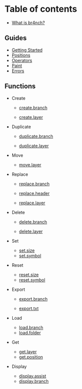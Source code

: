 # Table of contents

- [What is br4nch?](README.md)

## Guides

- [Getting Started](guides/getting_started.md)
- [Positions](guides/positions.md)
- [Operators](guides/operators.md)
- [Paint](guides/paint.md)
- [Errors](guides/errors.md)

## Functions

- Create

  - [create.branch](functions/create/create.branch.md)

  - [create.layer](functions/create/create.layer.md)
- Duplicate
  - [duplicate.branch](functions/duplicate/duplicate.branch.md)

  - [duplicate.layer](functions/duplicate/duplicate.layer.md)
- Move
  - [move.layer](functions/move/move.layer.md)
- Replace
  - [replace.branch](functions/replace/replace.branch.md)

  - [replace.header](functions/replace/replace.header.md)

  - [replace.layer](functions/replace/replace.layer.md)
- Delete
  - [delete.branch](functions/delete/delete.branch.md)

  - [delete.layer](functions/delete/delete.layer.md)
- Set

  - [set.size](functions/set/set.size.md)
  - [set.symbol](functions/set/set.symbol.md)
- Reset

  - [reset.size](functions/reset/reset.size.md)
  - [reset.symbol](functions/reset/reset.symbol.md)
- Export
  - [export.branch](functions/export/export.branch.md)

  - [export.txt](functions/export/export.txt.md)
- Load
  - [load.branch](functions/load/load.branch.md)
  - [load.folder](functions/load/load.folder.md)
- Get
  - [get.layer](functions/get/get.node.md)
  - [get.position](functions/get/get.position.md)
- Display
  - [display.assist](functions/display/display.assist.md)
  - [display.branch](functions/display/display.branch.md)
